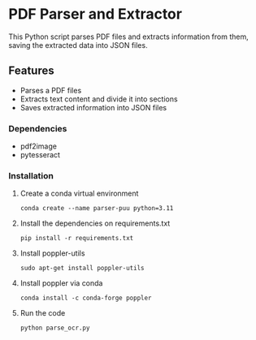 # PDF Parser and Extractor

This Python script parses PDF files and extracts information from them, saving the extracted data into JSON files.

## Features

- Parses a PDF files
- Extracts text content and divide it into sections
- Saves extracted information into JSON files

### Dependencies

* pdf2image
* pytesseract

### Installation
1. Create a conda virtual environment
   ```
   conda create --name parser-puu python=3.11
   ```
2. Install the dependencies on requirements.txt
   ```
   pip install -r requirements.txt
   ```
3. Install poppler-utils
   ```
   sudo apt-get install poppler-utils
   ```
4. Install poppler via conda
   ```
   conda install -c conda-forge poppler
   ```
5. Run the code
   ```
   python parse_ocr.py
   ```
